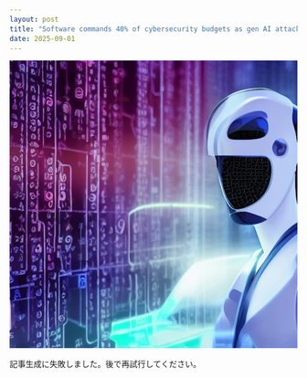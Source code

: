 ```yaml
---
layout: post
title: "Software commands 40% of cybersecurity budgets as gen AI attacks execute in milliseconds"
date: 2025-09-01
---
```


![記事画像](assets/images/20250901_ai.png)

記事生成に失敗しました。後で再試行してください。

